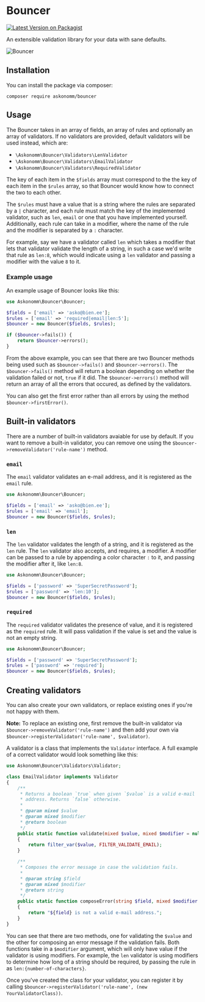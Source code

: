 # Bouncer

[![Latest Version on Packagist](https://img.shields.io/packagist/v/askonomm/bouncer.svg?style=flat-square)](https://packagist.org/packages/askonomm/bouncer)

An extensible validation library for your data with sane defaults.

![Bouncer](https://user-images.githubusercontent.com/84135165/155233016-1dd9990f-ed60-44cc-b44c-ea90a11fc350.jpg)

## Installation

You can install the package via composer:

```
composer require askonomm/bouncer
```

## Usage

The Bouncer takes in an array of fields, an array of rules and optionally an array of validators. If no validators are provided, default validators will be used instead, which are:

- `\Askonomm\Bouncer\Validators\LenValidator`
- `\Askonomm\Bouncer\Validators\EmailValidator`
- `\Askonomm\Bouncer\Validators\RequiredValidator`

The key of each item in the `$fields` array must correspond to the the key of each item in the `$rules` array, so that Bouncer would know how to connect the two to each other.

The `$rules` must have a value that is a string where the rules are separated by a `|` character, and each rule must match the key of the implemented validator, such as `len`, `email` or one that you have implemented yourself. Additionally, each rule can take in a modifier, where the name of the rule and the modifier is separated by a `:` character.
 
For example, say we have a validator called `len` which takes a modifier that lets that validator validate the length of a string, in such a case we'd write that rule as `len:8`, which would indicate using a `len` validator and passing a modifier with the value `8` to it. 

### Example usage

An example usage of Bouncer looks like this:

```php
use Askonomm\Bouncer\Bouncer;

$fields = ['email' => 'asko@bien.ee'];
$rules = ['email' => 'required|email|len:5'];
$bouncer = new Bouncer($fields, $rules);

if ($bouncer->fails()) {
    return $bouncer->errors();
}
```

From the above example, you can see that there are two Bouncer methods being used such as `$bouncer->fails()` and `$bouncer->errors()`. The `$bouncer->fails()` method will return a boolean depending on whether the validation failed or not, `true` if it did. The `$bouncer->errors()` method will return an array of all the errors that occured, as defined by the validators.

You can also get the first error rather than all errors by using the method `$bouncer->firstError()`. 

## Built-in validators

There are a number of built-in validators avaiable for use by default. If you want to remove a built-in validator, you can remove one using the `$bouncer->removeValidator('rule-name')` method.

### `email`

The `email` validator validates an e-mail address, and it is registered as the `email` rule.

```php
use Askonomm\Bouncer\Bouncer;

$fields = ['email' => 'asko@bien.ee'];
$rules = ['email' => 'email'];
$bouncer = new Bouncer($fields, $rules);
```

### `len`

The `len` validator validates the length of a string, and it is registered as the `len` rule. The `len` validator also accepts, and requires, a modifier. A modifier can be passed to a rule by appending a color character `:` to it, and passing the modifier after it, like `len:8`.

```php
use Askonomm\Bouncer\Bouncer;

$fields = ['password' => 'SuperSecretPassword'];
$rules = ['password' => 'len:10'];
$bouncer = new Bouncer($fields, $rules);
```

### `required`

The `required` validator validates the presence of value, and it is registered as the `required` rule. It will pass validation if the value is set and the value is not an empty string.

```php
use Askonomm\Bouncer\Bouncer;

$fields = ['password' => 'SuperSecretPassword'];
$rules = ['password' => 'required'];
$bouncer = new Bouncer($fields, $rules);
```

## Creating validators

You can also create your own validators, or replace existing ones if you're not happy with them. 

**Note:** To replace an existing one, first remove the built-in validator via `$bouncer->removeValidator('rule-name')` and then add your own via `$bouncer->registerValidator('rule-name', $validator)`. 


A validator is a class that implements the `Validator` interface. A full example of a correct validator would look something like this:

```php
use Askonomm\Bouncer\Validators\Validator;

class EmailValidator implements Validator
{
    /**
     * Returns a boolean `true` when given `$value` is a valid e-mail
     * address. Returns `false` otherwise.
     *
     * @param mixed $value
     * @param mixed $modifier
     * @return boolean
     */
    public static function validate(mixed $value, mixed $modifier = null): bool
    {
        return filter_var($value, FILTER_VALIDATE_EMAIL);
    }

    /**
     * Composes the error message in case the validation fails.
     *
     * @param string $field
     * @param mixed $modifier
     * @return string
     */
    public static function composeError(string $field, mixed $modifier = null): string
    {
        return "${field} is not a valid e-mail address.";
    }
}
```

You can see that there are two methods, one for validating the `$value` and the other for composing an error message if the validation fails. Both functions take in a `$modifier` argument, which will only have value if the validator is using modifiers. For example, the `len` validator is using modifiers to determine how long of a string should be required, by passing the rule in as `len:{number-of-characters}`. 

Once you've created the class for your validator, you can register it by calling `$bouncer->registerValidator('rule-name', (new YourValidatorClass))`. 